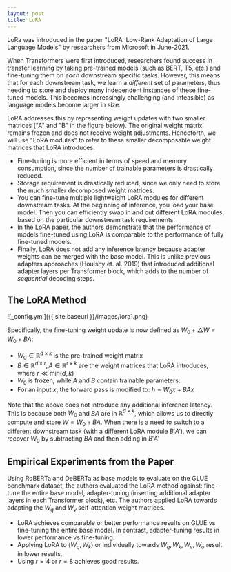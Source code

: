 ```yaml
---
layout: post
title: LoRA
---
```


LoRa was introduced in the paper "LoRA: Low-Rank Adaptation of Large Language Models" by researchers from Microsoft in June-2021. 

When Transformers were first introduced, researchers found success in transfer learning by taking pre-trained models (such as BERT, T5, etc.) and fine-tuning them on *each* downstream specific tasks. However, this means that for each downstream task, we learn a *different* set of parameters, thus needing to store and deploy many independent instances of these fine-tuned models. This becomes increasingly challenging (and infeasible) as language models become larger in size. 

LoRA addresses this by representing weight updates with two smaller matrices ("A" and "B" in the figure below). The original weight matrix remains frozen and does not receive weight adjustments. Henceforth, we will use "LoRA modules" to refer to these smaller decomposable weight matrices that LoRA introduces.

* Fine-tuning is more efficient in terms of speed and memory consumption, since the number of trainable parameters is drastically reduced.
* Storage requirement is drastically reduced, since we only need to store the much smaller decomposed weight matrices.
* You can fine-tune multiple lightweight LoRA modules for different downstream tasks. At the beginning of inference, you load your base model. Then you can efficiently swap in and out different LoRA modules, based on the particular downstream task requirements.  
* In the LoRA paper, the authors demonstrate that the performance of models fine-tuned using LoRA is comparable to the performance of fully fine-tuned models.
* Finally, LoRA does not add any inference latency because adapter weights can be merged with the base model. This is unlike previous adapters approaches (Houlshy et. al. 2019) that introduced additional adapter layers per Transformer block, which adds to the number of *sequential* decoding steps.

## The LoRA Method

![_config.yml]({{ site.baseurl }}/images/lora1.png)

Specifically, the fine-tuning weight update is now defined as $W_{0} + \bigtriangleup W = W_{0} + BA$:
* $W_{0} \in \mathbb{R}^{d \times k}$ is the pre-trained weight matrix
* $B \in \mathbb{R}^{d \times r}, A \in \mathbb{R}^{r \times k}$ are the weight matrices that LoRA introduces, where $r \ll \text{min}(d,k)$
* $W_{0}$ is frozen, while $A$ and $B$ contain trainable parameters.
* For an input $x$, the forward pass is modified to: $h = W_{0}x + BAx$

Note that the above does not introduce any additional inference latency. This is because both $W_{0}$ and $BA$ are in $\mathbb{R}^{d \times k}$, which allows us to directly compute and store $W = W_{0} + BA$. When there is a need to switch to a different downstream task (with a different LoRA module $B'A'$), we can recover $W_{0}$ by subtracting $BA$ and then adding in $B'A'$

## Empirical Experiments from the Paper

Using RoBERTa and DeBERTa as base models to evaluate on the GLUE benchmark dataset, the authors evaluated the LoRA method against: fine-tune the entire base model, adapter-tuning (inserting additional adapter layers in each Transformer block), etc. The authors applied LoRA towards adapting the $W_q$ and $W_v$ self-attention weight matrices. 
* LoRA achieves comparable or better performance results on GLUE vs fine-tuning the entire base model. In contrast, adapter-tuning results in lower performance vs fine-tuning.
* Applying LoRA to ($W_q, W_k$) or individually towards $W_q, W_k, W_v, W_o$ result in lower results.
* Using $r=4$ or $r=8$ achieves good results.
